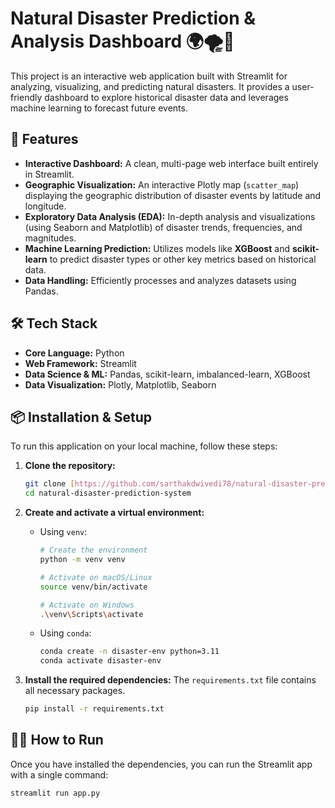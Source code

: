 # Natural Disaster Prediction & Analysis Dashboard 🌍🌪️🌊

This project is an interactive web application built with Streamlit for analyzing, visualizing, and predicting natural disasters. It provides a user-friendly dashboard to explore historical disaster data and leverages machine learning to forecast future events.



## 🚀 Features

* **Interactive Dashboard:** A clean, multi-page web interface built entirely in Streamlit.
* **Geographic Visualization:** An interactive Plotly map (`scatter_map`) displaying the geographic distribution of disaster events by latitude and longitude.
* **Exploratory Data Analysis (EDA):** In-depth analysis and visualizations (using Seaborn and Matplotlib) of disaster trends, frequencies, and magnitudes.
* **Machine Learning Prediction:** Utilizes models like **XGBoost** and **scikit-learn** to predict disaster types or other key metrics based on historical data.
* **Data Handling:** Efficiently processes and analyzes datasets using Pandas.

## 🛠️ Tech Stack

* **Core Language:** Python
* **Web Framework:** Streamlit
* **Data Science & ML:** Pandas, scikit-learn, imbalanced-learn, XGBoost
* **Data Visualization:** Plotly, Matplotlib, Seaborn

## 📦 Installation & Setup

To run this application on your local machine, follow these steps:

1.  **Clone the repository:**
    ```bash
    git clone [https://github.com/sarthakdwivedi78/natural-disaster-prediction-system.git](https://github.com/sarthakdwivedi78/natural-disaster-prediction-system.git)
    cd natural-disaster-prediction-system
    ```

2.  **Create and activate a virtual environment:**
    * Using `venv`:
        ```bash
        # Create the environment
        python -m venv venv
        
        # Activate on macOS/Linux
        source venv/bin/activate
        
        # Activate on Windows
        .\venv\Scripts\activate
        ```
    * Using `conda`:
        ```bash
        conda create -n disaster-env python=3.11
        conda activate disaster-env
        ```

3.  **Install the required dependencies:**
    The `requirements.txt` file contains all necessary packages.
    ```bash
    pip install -r requirements.txt
    ```

## 🏃‍♂️ How to Run

Once you have installed the dependencies, you can run the Streamlit app with a single command:

```bash
streamlit run app.py







